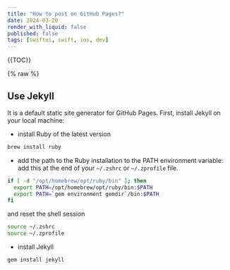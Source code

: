```yaml
---
title: "How to post on GitHub Pages?"
date: 2024-03-20
render_with_liquid: false
published: false
tags: [swiftui, swift, ios, dev]
---
```


{{TOC}}

{% raw %}

## Use Jekyll

It is a default static site generator for GitHub Pages.
First, install Jekyll on your local machine:

- install Ruby of the latest version

```zsh
brew install ruby
```

- add the path to the Ruby installation to the PATH environment variable: add this at the end of your `~/.zshrc` or `~/.zprofile` file.

```zsh
if [ -d "/opt/homebrew/opt/ruby/bin" ]; then
  export PATH=/opt/homebrew/opt/ruby/bin:$PATH
  export PATH=`gem environment gemdir`/bin:$PATH
fi
```

and reset the shell session

```zsh
source ~/.zshrc
source ~/.zprofile
```

- install Jekyll

```zsh
gem install jekyll
```
